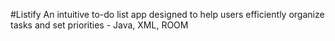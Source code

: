 #Listify
An intuitive to-do list app designed to help users efficiently organize tasks and set priorities - Java, XML, ROOM
